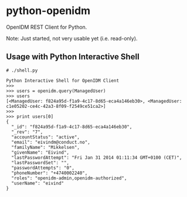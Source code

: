 python-openidm
==============

OpenIDM REST Client for Python.

Note: Just started, not very usable yet (i.e. read-only).

Usage with Python Interactive Shell
-----------------------------------

```
# ./shell.py

Python Interactive Shell for OpenIDM Client
>>>
>>> users = openidm.query(ManagedUser)
>>> users
[<ManagedUser: f824a95d-f1a9-4c17-8d65-eca4a146eb30>, <ManagedUser: c1e05202-ce4c-42a3-8f09-f2549ce51ca2>]
>>>
>>> print users[0]
{
  "_id": "f824a95d-f1a9-4c17-8d65-eca4a146eb30",
  "_rev": "7",
  "accountStatus": "active",
  "email": "eivindm@conduct.no",
  "familyName": "Mikkelsen",
  "givenName": "Eivind",
  "lastPasswordAttempt": "Fri Jan 31 2014 01:11:34 GMT+0100 (CET)",
  "lastPasswordSet": "",
  "passwordAttempts": "0",
  "phoneNumber": "+4740002240",
  "roles": "openidm-admin,openidm-authorized",
  "userName": "eivind"
}
```
